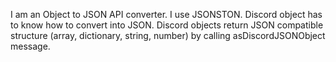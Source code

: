 I am an Object to JSON API converter. I use JSONSTON. Discord object has to know how to convert into JSON. Discord objects return JSON compatible structure (array, dictionary, string, number) by calling asDiscordJSONObject message.